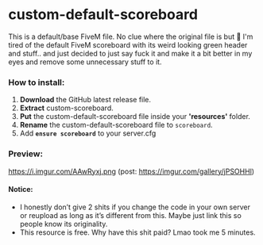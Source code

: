 # custom-default-scoreboard
This is a default/base FiveM file. No clue where the original file is but 🤷
I'm tired of the default FiveM scoreboard with its weird looking green header and stuff.. and just decided to just say fuck it and make it a bit better in my eyes and remove some unnecessary stuff to it.

### How to install:
1. **Download** the GitHub latest release file.
2. **Extract** custom-scoreboard.
3. **Put** the custom-default-scoreboard file inside your **'resources'** folder.
4. **Rename** the custom-default-scoreboard file to `scoreboard`.
5. Add **`ensure scoreboard`** to your server.cfg

### Preview:
https://i.imgur.com/AAwRyxj.png (post: https://imgur.com/gallery/jPSOHHl)

#### Notice:
* I honestly don’t give 2 shits if you change the code in your own server or reupload as long as it’s different from this. Maybe just link this so people know its originality.
* This resource is free. Why have this shit paid? Lmao took me 5 minutes.
